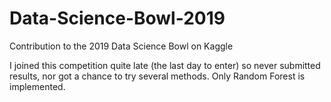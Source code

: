 # Data-Science-Bowl-2019
Contribution to the 2019 Data Science Bowl on Kaggle

I joined this competition quite late (the last day to enter) so never submitted results, nor got a chance to try several methods.  Only Random Forest is implemented.
